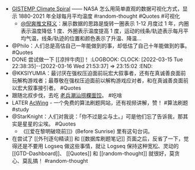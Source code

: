 - [GISTEMP Climate Spiral](https://svs.gsfc.nasa.gov/4975) —— NASA 怎么用简单直观的数据可视化方式，显示 1880-2021 年全球每月平均温度 #random-thought #Quotes #可视化
	- [@倪爽推文释义](https://twitter.com/nishuang/status/1503480294762024964?s=20&t=R0kgngSJR5s6p1uHWSUo5w)：展示数据的思路是旋转一圈表示 1-12 月度过 1 年，内圈表示温度降低 1 度、外圈表示温度提高 1 度，运动的线条/轨迹表示每月平均气温，线条/轨迹的位置和颜色表示了升温、降温…
- @Philo：人们总是高估自己一年能做到的事，却低估了自己十年能做到的事。 #Quotes
- DONE 尝试做一下 [[凉拌牛肉]]！
  :LOGBOOK:
  CLOCK: [2022-03-15 Tue 22:38:35]--[2022-03-16 Wed 21:53:37] =>  23:15:02
  :END:
- @KKSIYUMIA：最讨厌在强权压迫面前玩宏大叙事者，还有在真诚善良面前玩解构游戏者；最尊敬在强权压迫面前以解构游戏应对者，和在真诚善良面前以宏大叙事接引者。 #Quotes
- 跟随北叔步伐，去吃 [老兵潮汕捞粿面饺](https://twitter.com/BianTaiNorth/status/1497798963298447365?s=20&t=GbfZmp1kWEf4h5tWOlrx6Q)。 #吃啥
- LATER [AcWing](https://www.acwing.com/) - 一个免费的算法刷题网站，还有视频讲解，赞！ #算法刷题 #study
- @StarKnight：人们对我说：「你不过是尘与土。」可是他们忘了告诉我，那其实是星星的尘埃。 #Quotes
	- 《[[爱在黎明破晓前]]》(Before Sunrise) 里有这句台词。
- 在尝试了 [[外刊逐句精读]] 和 [[数据库刷题笔记]] 页面之后，反省了一下，觉得还是不要用 Logseq 做这些事情，就让 Logseq 保持这种宽松、灵动的 [[GTD-Dashboard]]、 [[Quotes]] 和 [[random-thought]] 就很好，莫贪心、莫乱搞！ #random-thought
